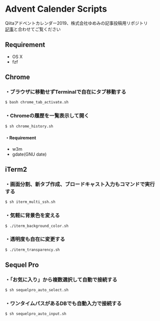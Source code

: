 Advent Calender Scripts
====

Qiitaアドベントカレンダー2019、株式会社ゆめみの記事投稿用リポジトリ  
[記事]()と合わせてご覧ください

## Requirement

- OS X
- fzf

## Chrome

### ・ブラウザに移動せずTerminalで自在にタブ移動する

```sh
$ bash chrome_tab_activate.sh
```

### ・Chromeの履歴を一覧表示して開く

```sh
$ sh chrome_history.sh
```

#### ・Requirement

- w3m
- gdate(GNU date)

## iTerm2

### ・画面分割、新タブ作成、ブロードキャスト入力もコマンドで実行する

```sh
$ sh iterm_multi_ssh.sh 
```

### ・気軽に背景色を変える

```sh
$ ./iterm_background_color.sh
```

### ・透明度も自在に変更する

```sh
$ ./iterm_transparency.sh
```

## Sequel Pro

### ・「お気に入り」から複数選択して自動で接続する

```sh
$ sh sequelpro_auto_select.sh
```

### ・ワンタイムパスがあるDBでも自動入力で接続する

```sh
$ sh sequelpro_auto_input.sh
```
